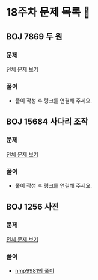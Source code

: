# 18주차 문제 목록 📝

## BOJ 7869 두 원
### 문제
[전체 문제 보기](https://www.acmicpc.net/problem/7869)  
### 풀이
- 풀이 작성 후 링크를 연결해 주세요.  

## BOJ 15684 사다리 조작
### 문제
[전체 문제 보기](https://www.acmicpc.net/problem/15684)
### 풀이
- 풀이 작성 후 링크를 연결해 주세요.  

## BOJ 1256 사전  
### 문제
[전체 문제 보기](https://www.acmicpc.net/problem/1256)
### 풀이
- [nmp9981의 풀이](https://blog.naver.com/tybnasgo/222659367690)
